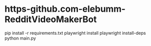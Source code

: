 # https-github.com-elebumm-RedditVideoMakerBot
pip install -r requirements.txt
playwright install  playwright install-deps
python main.py
